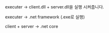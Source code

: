executer -> client.dll + server.dll을 실행 시켜줍니다.

executer -> .net framework (.exe로 실행)

client + server -> .net core
